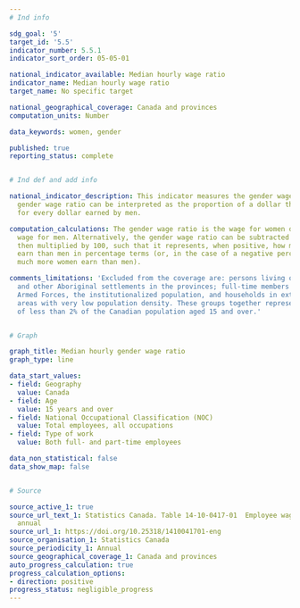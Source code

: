 ```yaml
---
# Ind info

sdg_goal: '5'
target_id: '5.5'
indicator_number: 5.5.1
indicator_sort_order: 05-05-01

national_indicator_available: Median hourly wage ratio
indicator_name: Median hourly wage ratio
target_name: No specific target

national_geographical_coverage: Canada and provinces
computation_units: Number

data_keywords: women, gender

published: true
reporting_status: complete


# Ind def and add info

national_indicator_description: This indicator measures the gender wage ratio. The
  gender wage ratio can be interpreted as the proportion of a dollar that women earn
  for every dollar earned by men.

computation_calculations: The gender wage ratio is the wage for women divided by the
  wage for men. Alternatively, the gender wage ratio can be subtracted from one and
  then multiplied by 100, such that it represents, when positive, how much less women
  earn than men in percentage terms (or, in the case of a negative percentage, how
  much more women earn than men).

comments_limitations: 'Excluded from the coverage are: persons living on reserves
  and other Aboriginal settlements in the provinces; full-time members of the Canadian
  Armed Forces, the institutionalized population, and households in extremely remote
  areas with very low population density. These groups together represent an exclusion
  of less than 2% of the Canadian population aged 15 and over.'


# Graph

graph_title: Median hourly gender wage ratio
graph_type: line

data_start_values:
- field: Geography
  value: Canada
- field: Age
  value: 15 years and over
- field: National Occupational Classification (NOC)
  value: Total employees, all occupations
- field: Type of work
  value: Both full- and part-time employees

data_non_statistical: false
data_show_map: false


# Source

source_active_1: true
source_url_text_1: Statistics Canada. Table 14-10-0417-01  Employee wages by occupation,
  annual
source_url_1: https://doi.org/10.25318/1410041701-eng
source_organisation_1: Statistics Canada
source_periodicity_1: Annual
source_geographical_coverage_1: Canada and provinces
auto_progress_calculation: true
progress_calculation_options:
- direction: positive
progress_status: negligible_progress
---
```

